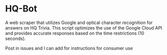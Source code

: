 # HQ-Bot
A web scraper that utilizes Google and optical character recognition for answers on HQ Trivia. This script optimizes the use of the Google Cloud API and provides accurate responses based on the time restrictions (10 seconds).



Post in issues and I can add for instructions for consumer use



